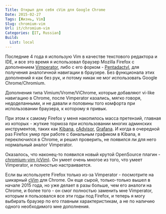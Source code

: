 ```yaml
---
Title: Открыл для себя cVim для Google Chrome
Date: 2015-02-27
Tags: [Жизнь, Vim]
Slug: chromium-vim
Url: it/chromium-vim
Categories: [IT, Russian]
Build:
  List: local
---
```


Последние 4 года я использую Vim в качестве текстового редактора и IDE, и все это время
я использовал браузер Mozilla Firefox с дополнением [Vimperator](http://www.vimperator.org/vimperator),
либо с его форком - [Pentadactyl](http://5digits.org/pentadactyl/), для получения
аналогичной навигации в браузере. Без функционала этих дополнений я как без рук,
и потому никак не мог использовать Google Chrome/Chromium.

Дополнения типа Vimium/Vrome/ViChrome, которые добавляют vi-like навигацию
в Chrome, после Vimperator казались, мягко говоря, недоделанными,
и не давали и половины того комфорта при использовании браузера, к которому я привык.

При этом к самому Firefox у меня накопилось масса претензий, главная из которых -
жуткие тормоза при использовании многих админских инструментов, таких как
[Kibana](http://www.elasticsearch.org/overview/kibana/),
[cAdvisor](https://github.com/google/cadvisor), [Grafana](http://grafana.org).
И когда в очередной раз Firefox умер при работе с банальным графиком в Kibana,
я переключился в Chrome, и решил проверить, не появился ли для него нормальный аналог Vimperator.

Оказалось, что наконец-то появился новый крутой OpenSource плагин - [chromium-vim (cVim)](https://github.com/1995eaton/chromium-vim).
Он умеет очень многое из того, что умеет Vimperator, и полностью настраивается.

Если вы используете Firefox только из-за Vimperator - посмотрите на шикарный
[cVim](https://github.com/1995eaton/chromium-vim) для Chrome.
Он еще сырой, только-только вышел в начале 2015 года, но уже делает в разы больше,
чем его аналоги на Chrome, и более того - он смог полностью заменить мне Vimperator,
которым я пользовался все эти годы под Firefox, и теперь я могу выбирать браузер
по его главным характеристикам, а не по наличию одного необходимого мне дополнения.
